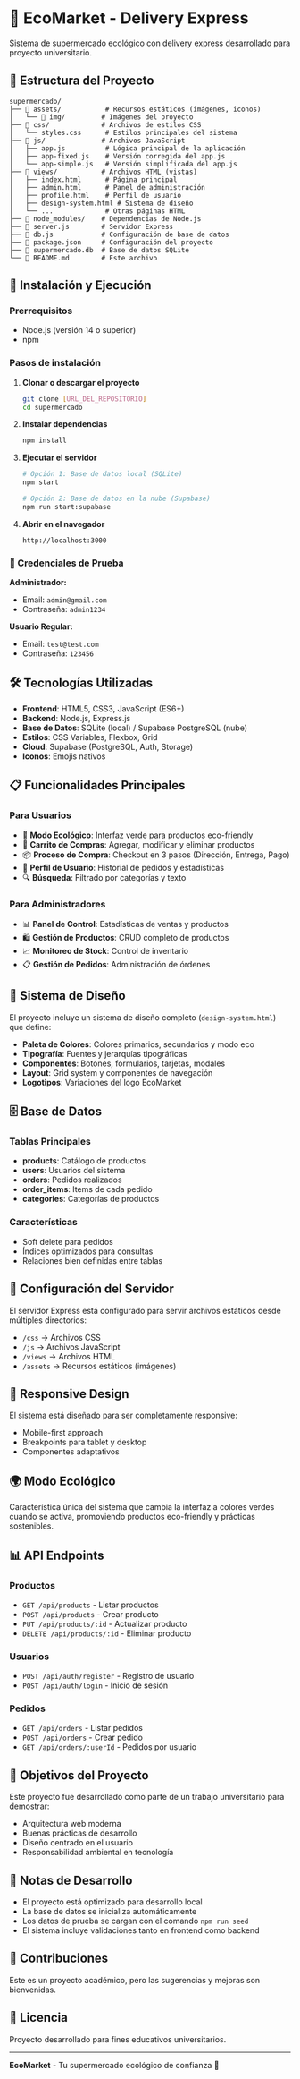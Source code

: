 # 🌱 EcoMarket - Delivery Express

Sistema de supermercado ecológico con delivery express desarrollado para proyecto universitario.

## 📁 Estructura del Proyecto

```
supermercado/
├── 📁 assets/           # Recursos estáticos (imágenes, iconos)
│   └── 📁 img/         # Imágenes del proyecto
├── 📁 css/             # Archivos de estilos CSS
│   └── styles.css      # Estilos principales del sistema
├── 📁 js/              # Archivos JavaScript
│   ├── app.js          # Lógica principal de la aplicación
│   ├── app-fixed.js    # Versión corregida del app.js
│   └── app-simple.js   # Versión simplificada del app.js
├── 📁 views/           # Archivos HTML (vistas)
│   ├── index.html      # Página principal
│   ├── admin.html      # Panel de administración
│   ├── profile.html    # Perfil de usuario
│   ├── design-system.html # Sistema de diseño
│   └── ...             # Otras páginas HTML
├── 📁 node_modules/    # Dependencias de Node.js
├── 📄 server.js        # Servidor Express
├── 📄 db.js            # Configuración de base de datos
├── 📄 package.json     # Configuración del proyecto
├── 📄 supermercado.db  # Base de datos SQLite
└── 📄 README.md        # Este archivo
```

## 🚀 Instalación y Ejecución

### Prerrequisitos
- Node.js (versión 14 o superior)
- npm

### Pasos de instalación

1. **Clonar o descargar el proyecto**
   ```bash
   git clone [URL_DEL_REPOSITORIO]
   cd supermercado
   ```

2. **Instalar dependencias**
   ```bash
   npm install
   ```

3. **Ejecutar el servidor**
   ```bash
   # Opción 1: Base de datos local (SQLite)
   npm start
   
   # Opción 2: Base de datos en la nube (Supabase)
   npm run start:supabase
   ```

4. **Abrir en el navegador**
   ```
   http://localhost:3000
   ```

### 🔐 Credenciales de Prueba

**Administrador:**
- Email: `admin@gmail.com`
- Contraseña: `admin1234`

**Usuario Regular:**
- Email: `test@test.com`
- Contraseña: `123456`

## 🛠️ Tecnologías Utilizadas

- **Frontend**: HTML5, CSS3, JavaScript (ES6+)
- **Backend**: Node.js, Express.js
- **Base de Datos**: SQLite (local) / Supabase PostgreSQL (nube)
- **Estilos**: CSS Variables, Flexbox, Grid
- **Cloud**: Supabase (PostgreSQL, Auth, Storage)
- **Iconos**: Emojis nativos

## 📋 Funcionalidades Principales

### Para Usuarios
- 🌱 **Modo Ecológico**: Interfaz verde para productos eco-friendly
- 🛒 **Carrito de Compras**: Agregar, modificar y eliminar productos
- 📦 **Proceso de Compra**: Checkout en 3 pasos (Dirección, Entrega, Pago)
- 👤 **Perfil de Usuario**: Historial de pedidos y estadísticas
- 🔍 **Búsqueda**: Filtrado por categorías y texto

### Para Administradores
- 📊 **Panel de Control**: Estadísticas de ventas y productos
- 🛍️ **Gestión de Productos**: CRUD completo de productos
- 📈 **Monitoreo de Stock**: Control de inventario
- 📋 **Gestión de Pedidos**: Administración de órdenes

## 🎨 Sistema de Diseño

El proyecto incluye un sistema de diseño completo (`design-system.html`) que define:

- **Paleta de Colores**: Colores primarios, secundarios y modo eco
- **Tipografía**: Fuentes y jerarquías tipográficas
- **Componentes**: Botones, formularios, tarjetas, modales
- **Layout**: Grid system y componentes de navegación
- **Logotipos**: Variaciones del logo EcoMarket

## 🗄️ Base de Datos

### Tablas Principales
- **products**: Catálogo de productos
- **users**: Usuarios del sistema
- **orders**: Pedidos realizados
- **order_items**: Items de cada pedido
- **categories**: Categorías de productos

### Características
- Soft delete para pedidos
- Índices optimizados para consultas
- Relaciones bien definidas entre tablas

## 🔧 Configuración del Servidor

El servidor Express está configurado para servir archivos estáticos desde múltiples directorios:

- `/css` → Archivos CSS
- `/js` → Archivos JavaScript  
- `/views` → Archivos HTML
- `/assets` → Recursos estáticos (imágenes)

## 📱 Responsive Design

El sistema está diseñado para ser completamente responsive:
- Mobile-first approach
- Breakpoints para tablet y desktop
- Componentes adaptativos

## 🌍 Modo Ecológico

Característica única del sistema que cambia la interfaz a colores verdes cuando se activa, promoviendo productos eco-friendly y prácticas sostenibles.

## 📊 API Endpoints

### Productos
- `GET /api/products` - Listar productos
- `POST /api/products` - Crear producto
- `PUT /api/products/:id` - Actualizar producto
- `DELETE /api/products/:id` - Eliminar producto

### Usuarios
- `POST /api/auth/register` - Registro de usuario
- `POST /api/auth/login` - Inicio de sesión

### Pedidos
- `GET /api/orders` - Listar pedidos
- `POST /api/orders` - Crear pedido
- `GET /api/orders/:userId` - Pedidos por usuario

## 🎯 Objetivos del Proyecto

Este proyecto fue desarrollado como parte de un trabajo universitario para demostrar:
- Arquitectura web moderna
- Buenas prácticas de desarrollo
- Diseño centrado en el usuario
- Responsabilidad ambiental en tecnología

## 📝 Notas de Desarrollo

- El proyecto está optimizado para desarrollo local
- La base de datos se inicializa automáticamente
- Los datos de prueba se cargan con el comando `npm run seed`
- El sistema incluye validaciones tanto en frontend como backend

## 🤝 Contribuciones

Este es un proyecto académico, pero las sugerencias y mejoras son bienvenidas.

## 📄 Licencia

Proyecto desarrollado para fines educativos universitarios.

---

**EcoMarket** - Tu supermercado ecológico de confianza 🌱